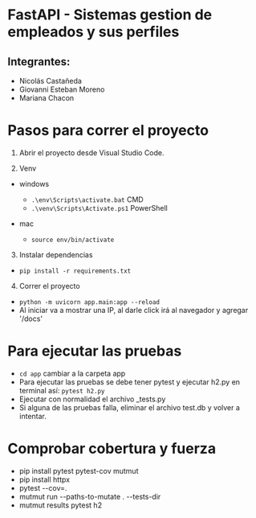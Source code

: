 # FastAPI - Sistemas gestion de empleados y sus perfiles

## Integrantes:

- Nicolás Castañeda
- Giovanni Esteban Moreno
- Mariana Chacon

# Pasos para correr el proyecto

1. Abrir el proyecto desde Visual Studio Code.

2. Venv

- windows

  - `.\env\Scripts\activate.bat`  CMD
  - `.\venv\Scripts\Activate.ps1`  PowerShell

- mac
  - `source env/bin/activate`

3. Instalar dependencias

- `pip install -r requirements.txt`

4. Correr el proyecto

- `python -m uvicorn app.main:app --reload`
- Al iniciar va a mostrar una IP, al darle click irá al navegador y agregar '/docs'

# Para ejecutar las pruebas 
- `cd app` cambiar a la carpeta app
- Para ejecutar las pruebas se debe tener pytest y ejecutar h2.py en terminal así:
 `pytest h2.py` 
- Ejecutar con normalidad el archivo _tests.py
- Si alguna de las pruebas falla, eliminar el archivo test.db y volver a intentar.

# Comprobar cobertura y fuerza

- pip install pytest pytest-cov mutmut
- pip install httpx
- pytest --cov=.
- mutmut run --paths-to-mutate . --tests-dir
- mutmut results
pytest h2
